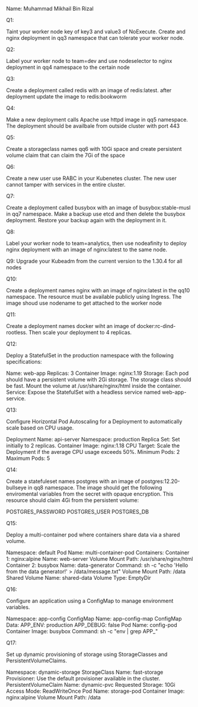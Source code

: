 Name: Muhammad Mikhail Bin Rizal

Q1:

Taint your worker node key of key3 and value3 of NoExecute. Create and nginx deployment in qq3 namespace that can tolerate your worker node.

Q2:

Label your worker node to team=dev and use nodeselector to nginx deployment in qq4 namespace to the certain node

Q3:

Create a deployment called redis with an image of redis:latest. after deployment update the image to redis:bookworm

Q4:

Make a new deployment calls Apache use httpd image in qq5 namespace. The deployment should be availbale from outside cluster with port 443

Q5:

Create a storageclass names qq6 with 10Gi space and create persistent volume claim that can claim the 7Gi of the space

Q6:

Create a new user use RABC in your Kubenetes cluster. The new user cannot tamper with services in the entire cluster.

Q7:

Create a deployment called busybox with an image of busybox:stable-musl in qq7 namespace. Make a backup use etcd and then delete the busybox deployment. Restore your backup again with the deployment in it.


Q8:

Label your worker node to team=analytics, then use nodeafinity to deploy nginx deployment with an image of nginx:latest to the same node.


Q9:
Upgrade your Kubeadm from the current version to the 1.30.4 for all nodes



Q10:

Create a deployment names nginx with an image of nginx:latest in the qq10 namespace. The resource must be available publicly using Ingress. The image shoud use nodename to get attached to the worker node



Q11:

Create a deployment names docker wiht an image of docker:rc-dind-rootless. Then scale your deployment to 4 replicas.


Q12:

Deploy a StatefulSet in the production namespace with the following specifications:

Name: web-app
Replicas: 3
Container Image: nginx:1.19
Storage:
Each pod should have a persistent volume with 2Gi storage.
The storage class should be fast.
Mount the volume at /usr/share/nginx/html inside the container.
Service: Expose the StatefulSet with a headless service named web-app-service.

Q13:

Configure Horizontal Pod Autoscaling for a Deployment to automatically scale based on CPU usage.

Deployment Name: api-server
Namespace: production
Replica Set: Set initially to 2 replicas.
Container Image: nginx:1.18
CPU Target: Scale the Deployment if the average CPU usage exceeds 50%.
Minimum Pods: 2
Maximum Pods: 5

Q14:

Create a statefuleset names postgres with an image of postgres:12.20-bullseye in qq8 namespace. The image should get the following enviromental variables from the secret with opaque encryption. This resource should claim 4Gi from the persistent volume:

POSTGRES_PASSWORD
POSTGRES_USER
POSTGRES_DB


Q15:

Deploy a multi-container pod where containers share data via a shared volume.

Namespace: default
Pod Name: multi-container-pod
Containers:
Container 1: nginx:alpine
Name: web-server
Volume Mount Path: /usr/share/nginx/html
Container 2: busybox
Name: data-generator
Command: sh -c "echo 'Hello from the data generator!' > /data/message.txt"
Volume Mount Path: /data
Shared Volume Name: shared-data
Volume Type: EmptyDir

Q16:

Configure an application using a ConfigMap to manage environment variables.

Namespace: app-config
ConfigMap Name: app-config-map
ConfigMap Data:
APP_ENV: production
APP_DEBUG: false
Pod Name: config-pod
Container Image: busybox
Command: sh -c "env | grep APP_"



Q17:

Set up dynamic provisioning of storage using StorageClasses and PersistentVolumeClaims.

Namespace: dynamic-storage
StorageClass Name: fast-storage
Provisioner: Use the default provisioner available in the cluster.
PersistentVolumeClaim Name: dynamic-pvc
Requested Storage: 10Gi
Access Mode: ReadWriteOnce
Pod Name: storage-pod
Container Image: nginx:alpine
Volume Mount Path: /data

